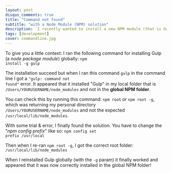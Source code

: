 ```yaml
---
layout: post
disqus_comments: true
title: "Command not found"
subtitle: "with a Node Module (NPM) solution"
description:  I recently wanted to install a new NPM module (that is Gulp). I followed the getting started guide and ran the needed command but it didn't worked and I felt desperate... but I finally found the solution!
tags: [development]
cover: commandline.jpg
---
```


To give you a little context: I ran the following command for installing Gulp (a <i>node package module</i>) globally:
<code>npm install -g gulp</code>

The installation succeed but when I ran this command <code>gulp</code> in the command line I got a <code>"gulp: command not found"</code> error. It appeared that it installed "Gulp" in my local folder that is <code>/Users/YOURUSERNAME/node_modules</code> and not in the <b>global NPM folder</b>.

You can check this by running this command: <code>npm root</code> or <code>npm root -g</code>, which was returning my personal directory <code>/Users/YOURUSERNAME/node_modules</code> and not the expected <code>/usr/local/lib/node_modules</code>.

With some trial & error, I finally found the solution. You have to change the "<i>npm config prefix</i>" like so:
<code>npm config set prefix /usr/local</code>

Then when I re-ran <code>npm root -g</code>, I got the correct root folder:
<code>/usr/local/lib/node_modules</code>

When I reinstalled Gulp globally (with the <code>-g</code> param) it finally worked and appeared that it was now correctly installed in the global NPM folder!